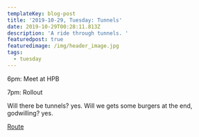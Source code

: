 ```yaml
---
templateKey: blog-post
title: '2019-10-29, Tuesday: Tunnels'
date: 2019-10-29T00:28:11.813Z
description: 'A ride through tunnels. '
featuredpost: true
featuredimage: /img/header_image.jpg
tags:
  - tuesday
---
```

6pm: Meet at HPB 

7pm: Rollout 

Will there be tunnels? yes. Will we gets some burgers at the end, godwilling? yes.

[Route](https://ridewithgps.com/routes/31390315)
